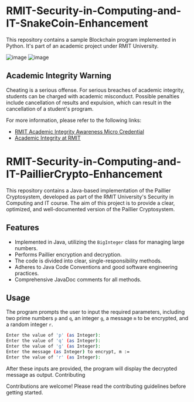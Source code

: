 # RMIT-Security-in-Computing-and-IT-SnakeCoin-Enhancement
This repository contains a sample Blockchain program implemented in Python. It's part of an academic project under RMIT University.

![image](https://user-images.githubusercontent.com/79836947/160737604-273c62fd-1503-4ce6-a292-a351665cc2e1.png#gh-dark-mode-only)
![image](https://user-images.githubusercontent.com/79836947/160738358-eaa88731-2a44-4004-ab9a-3d83a2268742.png#gh-light-mode-only)

## Academic Integrity Warning

Cheating is a serious offense. For serious breaches of academic integrity, students can be charged with academic misconduct. Possible penalties include cancellation of results and expulsion, which can result in the cancellation of a student's program.

For more information, please refer to the following links:
 
 - [RMIT Academic Integrity Awareness Micro Credential](https://www.rmit.edu.au/study-with-us/levels-of-study/short-courses/academic-integrity-awareness)
 - [Academic Integrity at RMIT](https://www.rmit.edu.au/students/my-course/assessment-results/academic-integrity)

# RMIT-Security-in-Computing-and-IT-PaillierCrypto-Enhancement

This repository contains a Java-based implementation of the Paillier Cryptosystem, developed as part of the RMIT University's Security in Computing and IT course. The aim of this project is to provide a clear, optimized, and well-documented version of the Paillier Cryptosystem.

## Features

- Implemented in Java, utilizing the `BigInteger` class for managing large numbers.
- Performs Paillier encryption and decryption.
- The code is divided into clear, single-responsibility methods.
- Adheres to Java Code Conventions and good software engineering practices.
- Comprehensive JavaDoc comments for all methods.

## Usage

The program prompts the user to input the required parameters, including two prime numbers `p` and `q`, an integer `g`, a message `m` to be encrypted, and a random integer `r`.

```bash
Enter the value of 'p' (as Integer):
Enter the value of 'q' (as Integer):
Enter the value of 'g' (as Integer):
Enter the message (as Integer) to encrypt, m :=
Enter the value of 'r' (as Integer):
```
After these inputs are provided, the program will display the decrypted message as output.
Contributing

Contributions are welcome! Please read the contributing guidelines before getting started.

